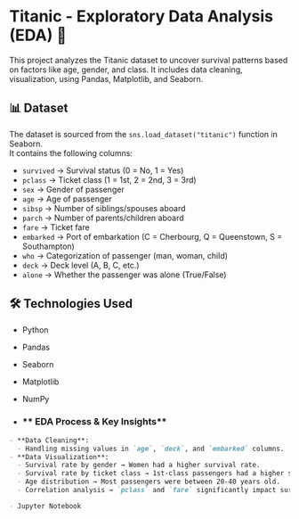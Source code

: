 # Titanic - Exploratory Data Analysis (EDA) 🚢  
This project analyzes the Titanic dataset to uncover survival patterns based on factors like age, gender, and class. It includes data cleaning, visualization,  using Pandas, Matplotlib, and Seaborn.


## 📊 Dataset  
The dataset is sourced from the `sns.load_dataset("titanic")` function in Seaborn.  
It contains the following columns:  

- `survived` → Survival status (0 = No, 1 = Yes)  
- `pclass` → Ticket class (1 = 1st, 2 = 2nd, 3 = 3rd)  
- `sex` → Gender of passenger  
- `age` → Age of passenger  
- `sibsp` → Number of siblings/spouses aboard  
- `parch` → Number of parents/children aboard  
- `fare` → Ticket fare  
- `embarked` → Port of embarkation (C = Cherbourg, Q = Queenstown, S = Southampton)  
- `who` → Categorization of passenger (man, woman, child)  
- `deck` → Deck level (A, B, C, etc.)  
- `alone` → Whether the passenger was alone (True/False)  
## 🛠 Technologies Used  
- Python  
- Pandas  
- Seaborn  
- Matplotlib  
- NumPy

- ### ** EDA Process & Key Insights**  
```md 
- **Data Cleaning**:  
  - Handling missing values in `age`, `deck`, and `embarked` columns.  
- **Data Visualization**:  
  - Survival rate by gender → Women had a higher survival rate.  
  - Survival rate by ticket class → 1st-class passengers had a higher survival rate.  
  - Age distribution → Most passengers were between 20-40 years old.  
  - Correlation analysis → `pclass` and `fare` significantly impact survival.  

- Jupyter Notebook  
